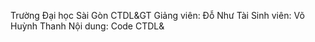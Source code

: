 Trường Đại học Sài Gòn
CTDL&GT
Giảng viên: Đỗ Như Tài
Sinh viên: Võ Huỳnh Thanh 
Nội dung: Code CTDL&
